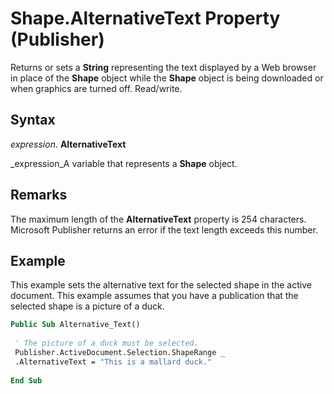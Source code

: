 
# Shape.AlternativeText Property (Publisher)

Returns or sets a  **String** representing the text displayed by a Web browser in place of the **Shape** object while the **Shape** object is being downloaded or when graphics are turned off. Read/write.


## Syntax

 _expression_. **AlternativeText**

 _expression_A variable that represents a  **Shape** object.


## Remarks

The maximum length of the  **AlternativeText** property is 254 characters. Microsoft Publisher returns an error if the text length exceeds this number.


## Example

This example sets the alternative text for the selected shape in the active document. This example assumes that you have a publication that the selected shape is a picture of a duck.


```vb
Public Sub Alternative_Text() 
 
 ' The picture of a duck must be selected. 
 Publisher.ActiveDocument.Selection.ShapeRange _ 
 .AlternativeText = "This is a mallard duck." 
 
End Sub
```

